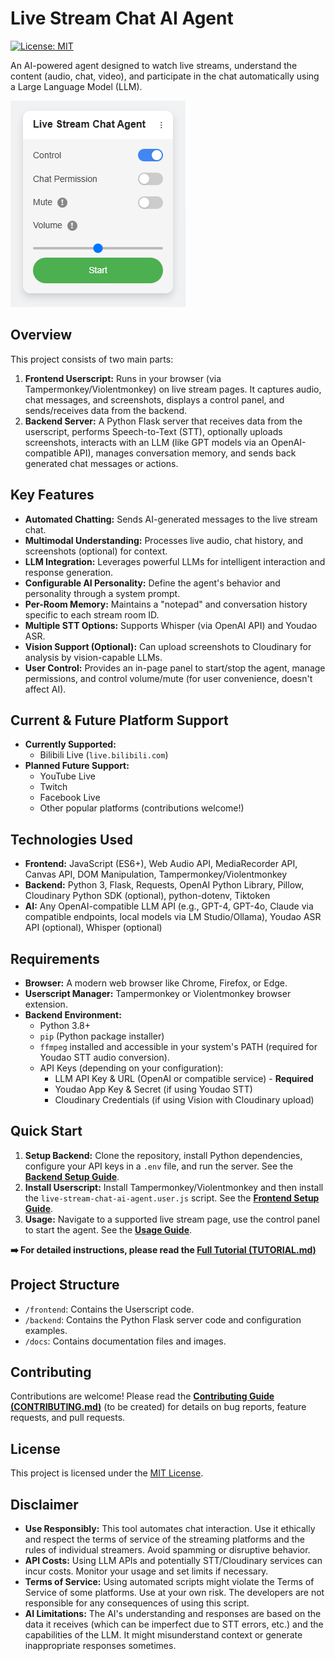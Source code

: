 # Live Stream Chat AI Agent

[![License: MIT](https://img.shields.io/badge/License-MIT-yellow.svg)](./LICENSE) <!-- Optional Badge -->

An AI-powered agent designed to watch live streams, understand the content (audio, chat, video), and participate in the chat automatically using a Large Language Model (LLM).

![Control Panel](docs/panel_example.png)

## Overview

This project consists of two main parts:

1.  **Frontend Userscript:** Runs in your browser (via Tampermonkey/Violentmonkey) on live stream pages. It captures audio, chat messages, and screenshots, displays a control panel, and sends/receives data from the backend.
2.  **Backend Server:** A Python Flask server that receives data from the userscript, performs Speech-to-Text (STT), optionally uploads screenshots, interacts with an LLM (like GPT models via an OpenAI-compatible API), manages conversation memory, and sends back generated chat messages or actions.

## Key Features

*   **Automated Chatting:** Sends AI-generated messages to the live stream chat.
*   **Multimodal Understanding:** Processes live audio, chat history, and screenshots (optional) for context.
*   **LLM Integration:** Leverages powerful LLMs for intelligent interaction and response generation.
*   **Configurable AI Personality:** Define the agent's behavior and personality through a system prompt.
*   **Per-Room Memory:** Maintains a "notepad" and conversation history specific to each stream room ID.
*   **Multiple STT Options:** Supports Whisper (via OpenAI API) and Youdao ASR.
*   **Vision Support (Optional):** Can upload screenshots to Cloudinary for analysis by vision-capable LLMs.
*   **User Control:** Provides an in-page panel to start/stop the agent, manage permissions, and control volume/mute (for user convenience, doesn't affect AI).

## Current & Future Platform Support

*   **Currently Supported:**
    *   Bilibili Live (`live.bilibili.com`)
*   **Planned Future Support:**
    *   YouTube Live
    *   Twitch
    *   Facebook Live
    *   Other popular platforms (contributions welcome!)

## Technologies Used

*   **Frontend:** JavaScript (ES6+), Web Audio API, MediaRecorder API, Canvas API, DOM Manipulation, Tampermonkey/Violentmonkey
*   **Backend:** Python 3, Flask, Requests, OpenAI Python Library, Pillow, Cloudinary Python SDK (optional), python-dotenv, Tiktoken
*   **AI:** Any OpenAI-compatible LLM API (e.g., GPT-4, GPT-4o, Claude via compatible endpoints, local models via LM Studio/Ollama), Youdao ASR API (optional), Whisper (optional)

## Requirements

*   **Browser:** A modern web browser like Chrome, Firefox, or Edge.
*   **Userscript Manager:** Tampermonkey or Violentmonkey browser extension.
*   **Backend Environment:**
    *   Python 3.8+
    *   `pip` (Python package installer)
    *   `ffmpeg` installed and accessible in your system's PATH (required for Youdao STT audio conversion).
    *   API Keys (depending on your configuration):
        *   LLM API Key & URL (OpenAI or compatible service) - **Required**
        *   Youdao App Key & Secret (if using Youdao STT)
        *   Cloudinary Credentials (if using Vision with Cloudinary upload)

## Quick Start

1.  **Setup Backend:** Clone the repository, install Python dependencies, configure your API keys in a `.env` file, and run the server. See the [**Backend Setup Guide**](docs/TUTORIAL.md#backend-server-setup).
2.  **Install Userscript:** Install Tampermonkey/Violentmonkey and then install the `live-stream-chat-ai-agent.user.js` script. See the [**Frontend Setup Guide**](docs/TUTORIAL.md#frontend-userscript-setup).
3.  **Usage:** Navigate to a supported live stream page, use the control panel to start the agent. See the [**Usage Guide**](docs/TUTORIAL.md#usage).

**➡️ For detailed instructions, please read the [Full Tutorial (TUTORIAL.md)](docs/TUTORIAL.md)**

## Project Structure

*   `/frontend`: Contains the Userscript code.
*   `/backend`: Contains the Python Flask server code and configuration examples.
*   `/docs`: Contains documentation files and images.

## Contributing

Contributions are welcome! Please read the [**Contributing Guide (CONTRIBUTING.md)**](docs/CONTRIBUTING.md) (to be created) for details on bug reports, feature requests, and pull requests.

## License

This project is licensed under the [MIT License](./LICENSE).

## Disclaimer

*   **Use Responsibly:** This tool automates chat interaction. Use it ethically and respect the terms of service of the streaming platforms and the rules of individual streamers. Avoid spamming or disruptive behavior.
*   **API Costs:** Using LLM APIs and potentially STT/Cloudinary services can incur costs. Monitor your usage and set limits if necessary.
*   **Terms of Service:** Using automated scripts might violate the Terms of Service of some platforms. Use at your own risk. The developers are not responsible for any consequences of using this script.
*   **AI Limitations:** The AI's understanding and responses are based on the data it receives (which can be imperfect due to STT errors, etc.) and the capabilities of the LLM. It might misunderstand context or generate inappropriate responses sometimes.
